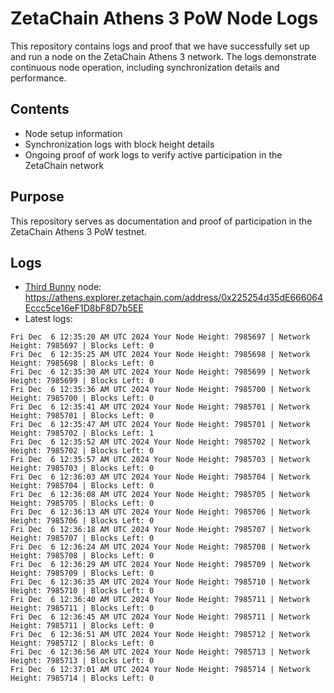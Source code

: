 # ZetaChain Athens 3 PoW Node Logs
This repository contains logs and proof that we have successfully set up and run a node on the ZetaChain Athens 3 network. The logs demonstrate continuous node operation, including synchronization details and performance.

## Contents
- Node setup information
- Synchronization logs with block height details
- Ongoing proof of work logs to verify active participation in the ZetaChain network

## Purpose
This repository serves as documentation and proof of participation in the ZetaChain Athens 3 PoW testnet.

## Logs

- [Third Bunny](https://thirdbunny.xyz/) node: https://athens.explorer.zetachain.com/address/0x225254d35dE666064Eccc5ce16eF1D8bF8D7b5EE
- Latest logs:
```
Fri Dec  6 12:35:20 AM UTC 2024 Your Node Height: 7985697 | Network Height: 7985697 | Blocks Left: 0
Fri Dec  6 12:35:25 AM UTC 2024 Your Node Height: 7985698 | Network Height: 7985698 | Blocks Left: 0
Fri Dec  6 12:35:30 AM UTC 2024 Your Node Height: 7985699 | Network Height: 7985699 | Blocks Left: 0
Fri Dec  6 12:35:36 AM UTC 2024 Your Node Height: 7985700 | Network Height: 7985700 | Blocks Left: 0
Fri Dec  6 12:35:41 AM UTC 2024 Your Node Height: 7985701 | Network Height: 7985701 | Blocks Left: 0
Fri Dec  6 12:35:47 AM UTC 2024 Your Node Height: 7985701 | Network Height: 7985702 | Blocks Left: 1
Fri Dec  6 12:35:52 AM UTC 2024 Your Node Height: 7985702 | Network Height: 7985702 | Blocks Left: 0
Fri Dec  6 12:35:57 AM UTC 2024 Your Node Height: 7985703 | Network Height: 7985703 | Blocks Left: 0
Fri Dec  6 12:36:03 AM UTC 2024 Your Node Height: 7985704 | Network Height: 7985704 | Blocks Left: 0
Fri Dec  6 12:36:08 AM UTC 2024 Your Node Height: 7985705 | Network Height: 7985705 | Blocks Left: 0
Fri Dec  6 12:36:13 AM UTC 2024 Your Node Height: 7985706 | Network Height: 7985706 | Blocks Left: 0
Fri Dec  6 12:36:18 AM UTC 2024 Your Node Height: 7985707 | Network Height: 7985707 | Blocks Left: 0
Fri Dec  6 12:36:24 AM UTC 2024 Your Node Height: 7985708 | Network Height: 7985708 | Blocks Left: 0
Fri Dec  6 12:36:29 AM UTC 2024 Your Node Height: 7985709 | Network Height: 7985709 | Blocks Left: 0
Fri Dec  6 12:36:35 AM UTC 2024 Your Node Height: 7985710 | Network Height: 7985710 | Blocks Left: 0
Fri Dec  6 12:36:40 AM UTC 2024 Your Node Height: 7985711 | Network Height: 7985711 | Blocks Left: 0
Fri Dec  6 12:36:45 AM UTC 2024 Your Node Height: 7985711 | Network Height: 7985711 | Blocks Left: 0
Fri Dec  6 12:36:51 AM UTC 2024 Your Node Height: 7985712 | Network Height: 7985712 | Blocks Left: 0
Fri Dec  6 12:36:56 AM UTC 2024 Your Node Height: 7985713 | Network Height: 7985713 | Blocks Left: 0
Fri Dec  6 12:37:01 AM UTC 2024 Your Node Height: 7985714 | Network Height: 7985714 | Blocks Left: 0
```
